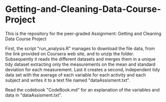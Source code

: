 # Getting-and-Cleaning-Data-Course-Project
This is the repository for the peer-graded Assignment: Getting and Cleaning Data Course Project

First, the script "run_analysis.R" manages to download the file data, from the link provided on Coursera web site, and to unzip the folder. Subsequently it 
reads the different datasets and merges them in a unique tidy dataset extracting only the measurements on the mean and standard deviation for each measurement. 
Last it creates a second, independent tidy data set with the average of each variable for each activity and each subject and writes it to a text file named "dataAssisment.txt".

Read the codebook "CodeBook.md" for an explanation of the variables and data in "dataAssisment.txt".


